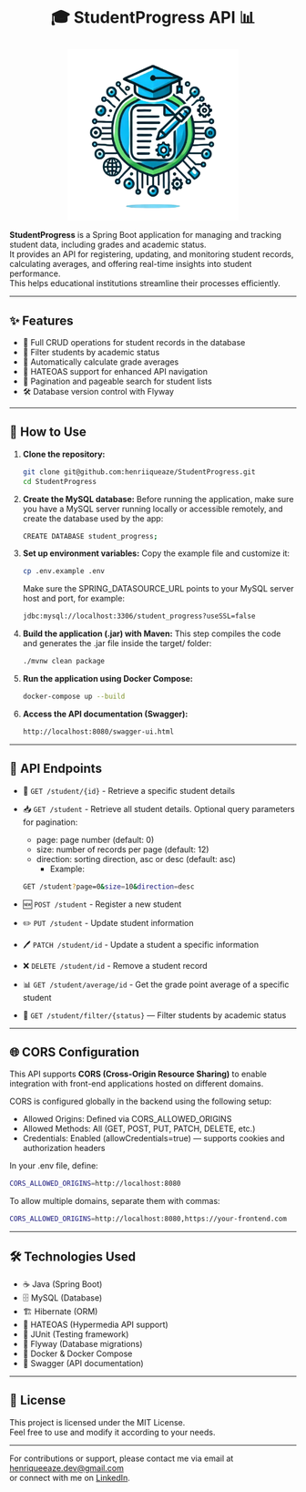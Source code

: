 # <p align="center">🎓 StudentProgress API 📊</p>
<p align="center">
  <img src="assets/images/Logo%20StudentProgress.png" alt="StudentProgress Logo" width="300">
</p>

**StudentProgress** is a Spring Boot application for managing and tracking student data, including grades and academic status.  
It provides an API for registering, updating, and monitoring student records, calculating averages, and offering real-time insights into student performance.  
This helps educational institutions streamline their processes efficiently.

---

## ✨ Features
- 📌 Full CRUD operations for student records in the database
- 🎯 Filter students by academic status
- 🧮 Automatically calculate grade averages
- 🔗 HATEOAS support for enhanced API navigation
- 📄 Pagination and pageable search for student lists
- 🛠️ Database version control with Flyway

---

## 🚀 How to Use

1. **Clone the repository:**
   ```bash
   git clone git@github.com:henriiqueaze/StudentProgress.git
   cd StudentProgress
   ```

2. **Create the MySQL database:**
   Before running the application, make sure you have a MySQL server running locally or accessible remotely, 
   and create the database used by the app:
   ```bash
   CREATE DATABASE student_progress;
   ```

3. **Set up environment variables:**
   Copy the example file and customize it:
   ```bash
   cp .env.example .env
   ```
   Make sure the SPRING_DATASOURCE_URL points to your MySQL server host and port, for example:
   ```bash
   jdbc:mysql://localhost:3306/student_progress?useSSL=false
   ```

4. **Build the application (.jar) with Maven:**
   This step compiles the code and generates the .jar file inside the target/ folder:
   ```bash
   ./mvnw clean package
   ```

5. **Run the application using Docker Compose:**
   ```bash
   docker-compose up --build
   ```

6. **Access the API documentation (Swagger):**
   ```bash
   http://localhost:8080/swagger-ui.html
   ```

---

## 🔗 API Endpoints
- 📄 `GET /student/{id}` - Retrieve a specific student details
- 📥 `GET /student` - Retrieve all student details. Optional query parameters for pagination:
  - page: page number (default: 0)
  - size: number of records per page (default: 12)
  - direction: sorting direction, asc or desc (default: asc)
    - Example:

   ```bash
   GET /student?page=0&size=10&direction=desc
   ```

- 🆕 `POST /student` - Register a new student
- ✏️ `PUT /student` - Update student information  
- 🖊️ `PATCH /student/id` - Update a student a specific information
- ❌ `DELETE /student/id` - Remove a student record  
- 📊 `GET /student/average/id` - Get the grade point average of a specific student
- 🧮 `GET /student/filter/{status}` — Filter students by academic status

---

## 🌐 CORS Configuration

This API supports **CORS (Cross-Origin Resource Sharing)** to enable integration with front-end applications hosted on different domains.

CORS is configured globally in the backend using the following setup:
- Allowed Origins: Defined via CORS_ALLOWED_ORIGINS
- Allowed Methods: All (GET, POST, PUT, PATCH, DELETE, etc.)
- Credentials: Enabled (allowCredentials=true) — supports cookies and authorization headers

In your .env file, define:
```bash
CORS_ALLOWED_ORIGINS=http://localhost:8080
   ```

To allow multiple domains, separate them with commas:
```bash
CORS_ALLOWED_ORIGINS=http://localhost:8080,https://your-frontend.com
   ```

---

## 🛠️ Technologies Used
- ☕ Java (Spring Boot)  
- 🗄️ MySQL (Database)  
- 🏗️ Hibernate (ORM)  
- 🔗 HATEOAS (Hypermedia API support)  
- 🧪 JUnit (Testing framework) 
- 📂 Flyway (Database migrations)  
- 🐳 Docker & Docker Compose  
- 📑 Swagger (API documentation)  

---

## 📜 License
This project is licensed under the MIT License.  
Feel free to use and modify it according to your needs.

---

For contributions or support, please contact me via email at [henriqueeaze.dev@gmail.com](mailto:henriqueeaze.dev@gmail.com)  
or connect with me on [LinkedIn](https://www.linkedin.com/in/henrique-azevedo-b2195b2b0/).

